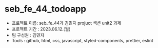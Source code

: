 # seb_fe_44_todoapp

- 프로젝트 이름: seb_fe_44기 김민지 projuct 섹션 unit2 과제
- 프로젝트 기간 : 2023.06.12.(월)
- 팀 구성원 : 김민지
- Tools : github, html, css, javascript, styled-components, prettier, eslint